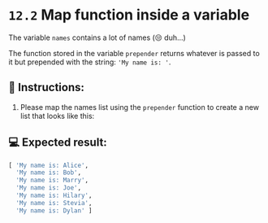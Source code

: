 # `12.2` Map function inside a variable

The variable `names` contains a lot of names (😒 duh...)

The function stored in the variable `prepender` returns whatever is passed to it but prepended with the string: `'My name is: '`.

## 📝 Instructions:

1. Please map the names list using the `prepender` function to create a new list that looks like this:

## 💻 Expected result:

```py
[ 'My name is: Alice',
  'My name is: Bob',
  'My name is: Marry',
  'My name is: Joe',
  'My name is: Hilary',
  'My name is: Stevia',  
  'My name is: Dylan' ]
```


